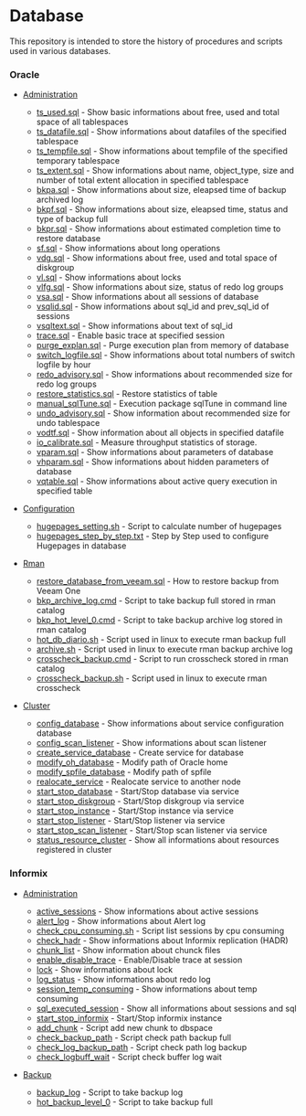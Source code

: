 # Database 
This repository is intended to store the history of procedures and scripts used in various databases.

### Oracle
* [Administration](Oracle/Administration)

  * [ts_used.sql](Oracle/Administration/ts_used.sql) - Show basic informations about free, used and total space of all tablespaces
  * [ts_datafile.sql](Oracle/Administration/ts_datafile.sql) - Show informations about datafiles of the specified tablespace 
  * [ts_tempfile.sql](Oracle/Administration/ts_tempfile.sql) - Show informations about tempfile of the specified temporary tablespace
  * [ts_extent.sql](Oracle/Administration/ts_extent.sql)  - Show informations about name, object_type, size and number of total extent allocation in specified tablespace
  * [bkpa.sql](Oracle/Administration/bkpa.sql) - Show informations about size, eleapsed time of backup archived log
  * [bkpf.sql](Oracle/Administration/bkpf.sql) - Show informations about size, eleapsed time, status and type of backup full
  * [bkpr.sql](Oracle/Administration/bkpr.sql) - Show informations about estimated completion time to restore database
  * [sf.sql](Oracle/Administration/sf.sql) - Show informations about long operations
  * [vdg.sql](Oracle/Administration/vdg.sql) - Show informations about free, used and total space of diskgroup
  * [vl.sql](Oracle/Administration/vl.sql) - Show informations about locks
  * [vlfg.sql](Oracle/Administration/vlfg.sql) - Show informations about size, status of redo log groups
  * [vsa.sql](Oracle/Administration/vsa.sql) - Show informations about all sessions of database
  * [vsqlid.sql](Oracle/Administration/vsqlid.sql) - Show informations about sql_id and prev_sql_id of sessions
  * [vsqltext.sql](Oracle/Administration/vsqltext.sql) - Show informations about text of sql_id
  * [trace.sql](Oracle/Administration/trace.sql) - Enable basic trace at specified session
  * [purge_explan.sql](Oracle/Administration/purge_explan.sql) - Purge execution plan from memory of database
  * [switch_logfile.sql](Oracle/Administration/switch_logfile.sql) - Show informations about total numbers of switch logfile by hour
  * [redo_advisory.sql](Oracle/Administration/redo_advisory.sql) - Show informations about recommended size for redo log groups
  * [restore_statistics.sql](Oracle/Administration/restore_statistics.sql) - Restore statistics of table
  * [manual_sqlTune.sql](Oracle/Administration/manual_sqlTune.sql) - Execution package sqlTune in command line
  * [undo_advisory.sql](Oracle/Administration/undo_advisory.sql) - Show information about recommended size for undo tablespace
  * [vodtf.sql](Oracle/Administration/vodtf.sql) - Show information about all objects in specified datafile
  * [io_calibrate.sql](Oracle/Administration/io_calibrate.sql) - Measure throughput statistics of storage.
  * [vparam.sql](Oracle/Administration/vparam.sql) - Show informations about parameters of database
  * [vhparam.sql](Oracle/Administration/vhparam.sql) - Show informations about hidden parameters of database
  * [vqtable.sql](Oracle/Administration/vqtable.sql) - Show informations about active query execution in specified table

* [Configuration](Oracle/Configuration)
  
  * [hugepages_setting.sh](Oracle/Configuration/hugepages_setting.sh) - Script to calculate number of hugepages
  * [hugepages_step_by_step.txt](Oracle/Configuration/hugepages_step_by_step.txt) - Step by Step used to configure Hugepages in database
  
* [Rman](Oracle/Rman)
  
  * [restore_database_from_veeam.sql](Oracle/Rman/restore_database_from_veeam.sql) - How to restore backup from Veeam One
  * [bkp_archive_log.cmd](Oracle/Rman/bkp_archive_log.cmd) - Script to take backup full stored in rman catalog
  * [bkp_hot_level_0.cmd](Oracle/Rman/bkp_hot_level_0.cmd) - Script to take backup archive log stored in rman catalog
  * [hot_db_diario.sh](Oracle/Rman/hot_db_diario.sh) - Script used in linux to execute rman backup full
  * [archive.sh](Oracle/Rman/archive.sh) - Script used in linux to execute rman backup archive log
  * [crosscheck_backup.cmd](Oracle/Rman/crosscheck_backup.cmd) - Script to run crosscheck stored in rman catalog
  * [crosscheck_backup.sh](Oracle/Rman/crosscheck_backup.sh) - Script used in linux to execute rman crosscheck

* [Cluster](Oracle/Cluster)

  * [config_database](Oracle/Cluster/config_database) - Show informations about service configuration database
  * [config_scan_listener](Oracle/Cluster/config_scan_listener) - Show informations about scan listener
  * [create_service_database](Oracle/Cluster/create_service_database) - Create service for database
  * [modify_oh_database](Oracle/Cluster/modify_oh_database) - Modify path of Oracle home
  * [modify_spfile_database](Oracle/Cluster/modify_spfile_database) - Modify path of spfile
  * [realocate_service](Oracle/Cluster/realocate_service) - Realocate service to another node
  * [start_stop_database](Oracle/Cluster/start_stop_database) - Start/Stop database via service
  * [start_stop_diskgroup](Oracle/Cluster/start_stop_diskgroup) - Start/Stop diskgroup via service
  * [start_stop_instance](Oracle/Cluster/start_stop_instance) - Start/Stop instance via service
  * [start_stop_listener](Oracle/Cluster/start_stop_listener) - Start/Stop listener via service
  * [start_stop_scan_listener](Oracle/Cluster/start_stop_scan_listener) - Start/Stop scan listener via service
  * [status_resource_cluster](Oracle/Cluster/status_resource_cluster) - Show all informations about resources registered in cluster
  
### Informix
* [Administration](Informix/Administration)

  * [active_sessions](Informix/Administration/active_sessions/) - Show informations about active sessions
  * [alert_log](Informix/Administration/alert_log) - Show informations about Alert log
  * [check_cpu_consuming.sh](Informix/Administration/check_cpu_consuming.sh) - Script list sessions by cpu consuming
  * [check_hadr](Informix/Administration/check_hadr) - Show informations about Informix replication (HADR)
  * [chunk_list](Informix/Administration/chunk_list) - Show information about chunck files
  * [enable_disable_trace](Informix/Administration/enable_disable_trace) - Enable/Disable trace at session
  * [lock](Informix/Administration/lock) - Show informations about lock
  * [log_status](Informix/Administration/log_status) - Show informations about redo log
  * [session_temp_consuming](Informix/Administration/session_temp_consuming) - Show informations about temp consuming
  * [sql_executed_session](Informix/Administration/sql_executed_session) - Show all informations about sessions and sql
  * [start_stop_informix](Informix/Administration/start_stop_informix) - Start/Stop informix instance
  * [add_chunk](Informix/Administration/add_chunk) - Script add new chunk to dbspace
  * [check_backup_path](Informix/Administration/check_backup_path) - Script check path backup full
  * [check_log_backup_path](Informix/Administration/check_log_backup_path) - Script check path log backup
  * [check_logbuff_wait](Informix/Administration/check_logbuff_wait) - Script check buffer log wait
  
* [Backup](Informix/Backup)
  
  * [backup_log](Informix/Backup/backup_log) - Script to take backup log
  * [hot_backup_level_0](Informix/Backup/hot_backup_level_0) - Script to take backup full
